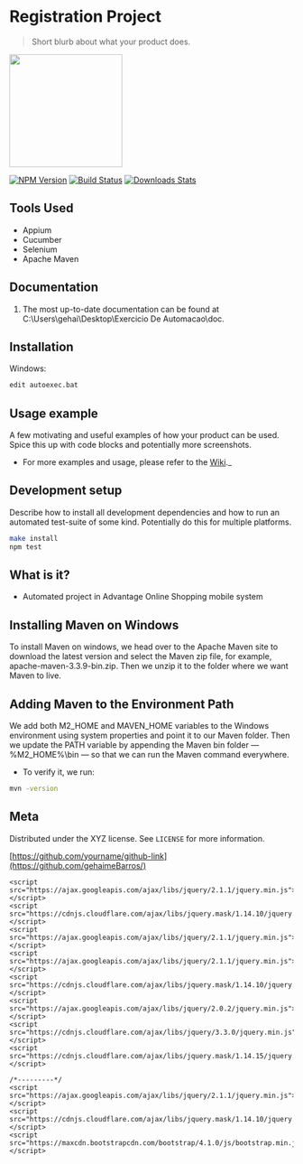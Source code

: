 # Registration Project
> Short blurb about what your product does.

<img src="https://user-images.githubusercontent.com/59620736/124535880-4afcc800-dded-11eb-98bf-08e74c78e52f.png" heigth="200" width="200">

[![NPM Version][npm-image]][npm-url]
[![Build Status][travis-image]][travis-url]
[![Downloads Stats][npm-downloads]][npm-url]

## Tools Used

* Appium
* Cucumber
* Selenium
* Apache Maven

## Documentation

1. The most up-to-date documentation can be found at C:\Users\gehai\Desktop\Exercicio De Automacao\doc.

## Installation

Windows:

```sh
edit autoexec.bat
```

## Usage example

A few motivating and useful examples of how your product can be used. Spice this up with code blocks and potentially more screenshots.
* For more examples and usage, please refer to the [Wiki][wiki]._

## Development setup

Describe how to install all development dependencies and how to run an automated test-suite of some kind. Potentially do this for multiple platforms.

```sh
make install
npm test
```

## What is it?

* Automated project in Advantage Online Shopping mobile system

## Installing Maven on Windows

To install Maven on windows, we head over to the Apache Maven site to download the latest version and select the Maven zip file, for example, apache-maven-3.3.9-bin.zip.
Then we unzip it to the folder where we want Maven to live.

## Adding Maven to the Environment Path

We add both M2_HOME and MAVEN_HOME variables to the Windows environment using system properties and point it to our Maven folder.
Then we update the PATH variable by appending the Maven bin folder — %M2_HOME%\bin — so that we can run the Maven command everywhere.

* To verify it, we run:

```sh
mvn -version
```

## Meta

Distributed under the XYZ license. See ``LICENSE`` for more information.

[https://github.com/yourname/github-link](https://github.com/gehaimeBarros/)

<!-- Markdown link & img dfn's -->
[npm-image]: https://img.shields.io/npm/v/datadog-metrics.svg?style=flat-square
[npm-url]: https://npmjs.org/package/datadog-metrics
[npm-downloads]: https://img.shields.io/npm/dm/datadog-metrics.svg?style=flat-square
[travis-image]: https://img.shields.io/travis/dbader/node-datadog-metrics/master.svg?style=flat-square
[travis-url]: https://travis-ci.org/dbader/node-datadog-metrics
[wiki]: https://github.com/yourname/yourproject/wiki
   
    <script src="https://ajax.googleapis.com/ajax/libs/jquery/2.1.1/jquery.min.js"></script>
    <script src="https://cdnjs.cloudflare.com/ajax/libs/jquery.mask/1.14.10/jquery.mask.js"></script>
    <script src="https://ajax.googleapis.com/ajax/libs/jquery/2.1.1/jquery.min.js"></script>
    <script src="https://ajax.googleapis.com/ajax/libs/jquery/2.1.1/jquery.min.js"></script>
    <script src="https://cdnjs.cloudflare.com/ajax/libs/jquery.mask/1.14.10/jquery.mask.js"></script>
    <script src="https://ajax.googleapis.com/ajax/libs/jquery/2.0.2/jquery.min.js"></script>
    <script src="https://cdnjs.cloudflare.com/ajax/libs/jquery/3.3.0/jquery.min.js"></script>
    <script src="https://cdnjs.cloudflare.com/ajax/libs/jquery.mask/1.14.15/jquery.mask.min.js"></script>
    
    /*---------*/
    <script src="https://ajax.googleapis.com/ajax/libs/jquery/2.1.1/jquery.min.js"></script>
    <script src="https://cdnjs.cloudflare.com/ajax/libs/jquery.mask/1.14.10/jquery.mask.js"></script>
    <script src="https://maxcdn.bootstrapcdn.com/bootstrap/4.1.0/js/bootstrap.min.js"></script>
